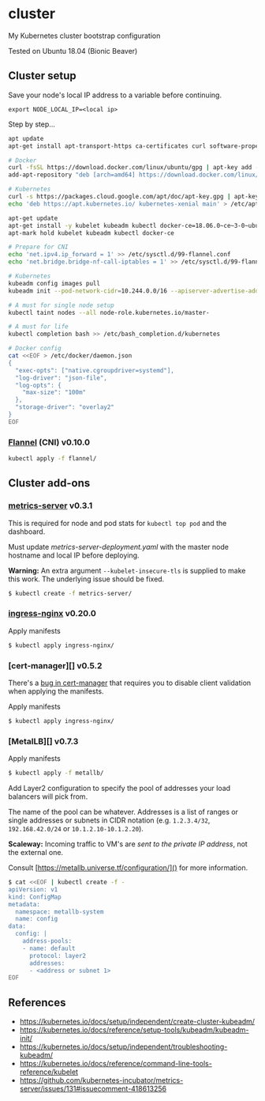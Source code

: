 # cluster

My Kubernetes cluster bootstrap configuration

Tested on Ubuntu 18.04 (Bionic Beaver)

## Cluster setup

Save your node's local IP address to a variable before continuing.

```
export NODE_LOCAL_IP=<local ip>
```

Step by step...

```bash
apt update
apt-get install apt-transport-https ca-certificates curl software-properties-common curl

# Docker
curl -fsSL https://download.docker.com/linux/ubuntu/gpg | apt-key add -
add-apt-repository "deb [arch=amd64] https://download.docker.com/linux/ubuntu $(lsb_release -cs) stable"

# Kubernetes
curl -s https://packages.cloud.google.com/apt/doc/apt-key.gpg | apt-key add -
echo 'deb https://apt.kubernetes.io/ kubernetes-xenial main' > /etc/apt/sources.list.d/kubernetes.list

apt-get update
apt-get install -y kubelet kubeadm kubectl docker-ce=18.06.0~ce~3-0~ubuntu
apt-mark hold kubelet kubeadm kubectl docker-ce

# Prepare for CNI
echo 'net.ipv4.ip_forward = 1' >> /etc/sysctl.d/99-flannel.conf
echo 'net.bridge.bridge-nf-call-iptables = 1' >> /etc/sysctl.d/99-flannel.conf

# Kubernetes
kubeadm config images pull
kubeadm init --pod-network-cidr=10.244.0.0/16 --apiserver-advertise-address=${NODE_LOCAL_IP}

# A must for single node setup
kubectl taint nodes --all node-role.kubernetes.io/master-

# A must for life
kubectl completion bash >> /etc/bash_completion.d/kubernetes

# Docker config
cat <<EOF > /etc/docker/daemon.json
{
  "exec-opts": ["native.cgroupdriver=systemd"],
  "log-driver": "json-file",
  "log-opts": {
    "max-size": "100m"
  },
  "storage-driver": "overlay2"
}
EOF
```

### [Flannel][] (CNI) v0.10.0

```bash
kubectl apply -f flannel/
```

## Cluster add-ons

### [metrics-server][] v0.3.1

This is required for node and pod stats for `kubectl top pod` and the
dashboard.

Must update *metrics-server-deployment.yaml* with the master node hostname
and local IP before deploying.

**Warning:** An extra argument `--kubelet-insecure-tls` is supplied to make
this work. The underlying issue should be fixed.

```bash
$ kubectl create -f metrics-server/
```

### [ingress-nginx][] v0.20.0

Apply manifests

```bash
$ kubectl apply ingress-nginx/
```

### [cert-manager][] v0.5.2

There's a [bug in cert-manager][] that requires you to disable client validation
when applying the manifests.

Apply manifests

```bash
$ kubectl apply ingress-nginx/
```

[bug in cert-manager]: https://github.com/jetstack/cert-manager/issues/1034

### [MetalLB][] v0.7.3

Apply manifests

```bash
$ kubectl apply -f metallb/
```

Add Layer2 configuration to specify the pool of addresses your load balancers
will pick from.

The name of the pool can be whatever. Addresses is a list of ranges or single
addresses or subnets in CIDR notation
(e.g. `1.2.3.4/32`, `192.168.42.0/24` or `10.1.2.10-10.1.2.20`).

**Scaleway:** Incoming traffic to VM's are *sent to the private IP address*,
not the external one.

Consult [https://metallb.universe.tf/configuration/]() for more information.

```bash
$ cat <<EOF | kubectl create -f -
apiVersion: v1
kind: ConfigMap
metadata:
  namespace: metallb-system
  name: config
data:
  config: |
    address-pools:
    - name: default
      protocol: layer2
      addresses:
      - <address or subnet 1>
EOF
```

## References
- https://kubernetes.io/docs/setup/independent/create-cluster-kubeadm/
- https://kubernetes.io/docs/reference/setup-tools/kubeadm/kubeadm-init/
- https://kubernetes.io/docs/setup/independent/troubleshooting-kubeadm/
- https://kubernetes.io/docs/reference/command-line-tools-reference/kubelet
- https://github.com/kubernetes-incubator/metrics-server/issues/131#issuecomment-418613256

[metrics-server]: https://github.com/kubernetes-incubator/metrics-server
[Flannel]: https://github.com/coreos/flannel
[ingress-nginx]: https://github.com/kubernetes/ingress-nginx
